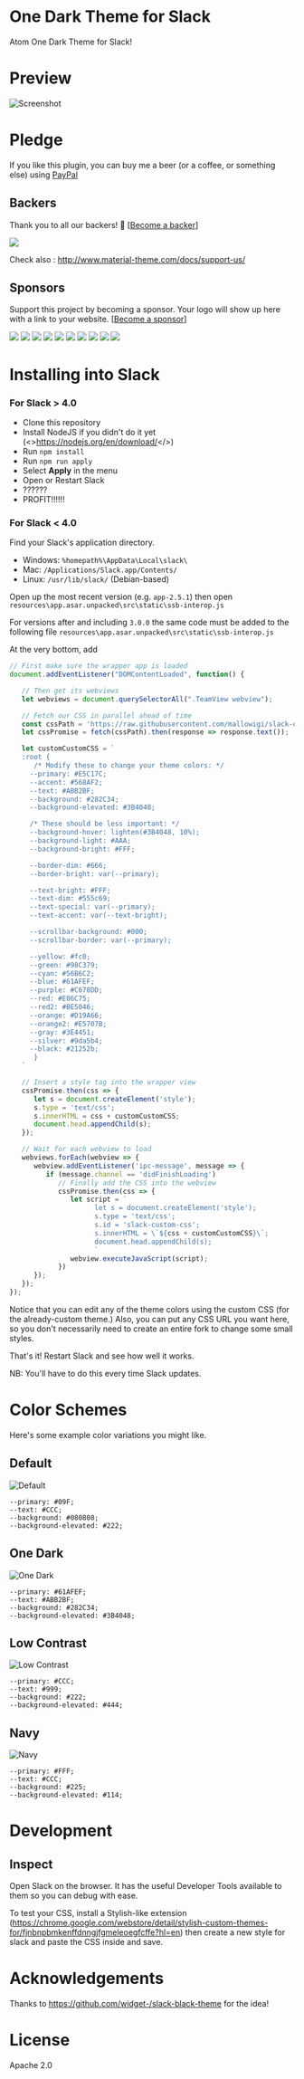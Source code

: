 # One Dark Theme for Slack

Atom One Dark Theme for Slack!

# Preview

![Screenshot](preview.png)

# Pledge

If you like this plugin, you can buy me a beer (or a coffee, or something else) using [PayPal](https://paypal.me/mallowigi?locale.x=en_US)

## Backers

Thank you to all our backers! 🙏 [[Become a backer](https://opencollective.com/material-theme-jetbrains#backer)]

<a href="https://opencollective.com/material-theme-jetbrains#backers" target="_blank"><img src="https://opencollective.com/material-theme-jetbrains/backers.svg?width=890"></a>

Check also : http://www.material-theme.com/docs/support-us/

## Sponsors

Support this project by becoming a sponsor. Your logo will show up here with a link to your website. [[Become a sponsor](https://opencollective.com/material-theme-jetbrains#sponsor)]

<a href="https://opencollective.com/material-theme-jetbrains/sponsor/0/website" target="_blank"><img src="https://opencollective.com/material-theme-jetbrains/sponsor/0/avatar.svg"></a>
<a href="https://opencollective.com/material-theme-jetbrains/sponsor/1/website" target="_blank"><img src="https://opencollective.com/material-theme-jetbrains/sponsor/1/avatar.svg"></a>
<a href="https://opencollective.com/material-theme-jetbrains/sponsor/2/website" target="_blank"><img src="https://opencollective.com/material-theme-jetbrains/sponsor/2/avatar.svg"></a>
<a href="https://opencollective.com/material-theme-jetbrains/sponsor/3/website" target="_blank"><img src="https://opencollective.com/material-theme-jetbrains/sponsor/3/avatar.svg"></a>
<a href="https://opencollective.com/material-theme-jetbrains/sponsor/4/website" target="_blank"><img src="https://opencollective.com/material-theme-jetbrains/sponsor/4/avatar.svg"></a>
<a href="https://opencollective.com/material-theme-jetbrains/sponsor/5/website" target="_blank"><img src="https://opencollective.com/material-theme-jetbrains/sponsor/5/avatar.svg"></a>
<a href="https://opencollective.com/material-theme-jetbrains/sponsor/6/website" target="_blank"><img src="https://opencollective.com/material-theme-jetbrains/sponsor/6/avatar.svg"></a>
<a href="https://opencollective.com/material-theme-jetbrains/sponsor/7/website" target="_blank"><img src="https://opencollective.com/material-theme-jetbrains/sponsor/7/avatar.svg"></a>
<a href="https://opencollective.com/material-theme-jetbrains/sponsor/8/website" target="_blank"><img src="https://opencollective.com/material-theme-jetbrains/sponsor/8/avatar.svg"></a>
<a href="https://opencollective.com/material-theme-jetbrains/sponsor/9/website" target="_blank"><img src="https://opencollective.com/material-theme-jetbrains/sponsor/9/avatar.svg"></a>


# Installing into Slack

### For Slack > 4.0

- Clone this repository
- Install NodeJS if you didn't do it yet (<>https://nodejs.org/en/download/</>)
- Run `npm install`
- Run `npm run apply`
- Select **Apply** in the menu
- Open or Restart Slack
- ??????
- PROFIT!!!!!!

### For Slack < 4.0
Find your Slack's application directory.

* Windows: `%homepath%\AppData\Local\slack\`
* Mac: `/Applications/Slack.app/Contents/`
* Linux: `/usr/lib/slack/` (Debian-based)


Open up the most recent version (e.g. `app-2.5.1`) then open
`resources\app.asar.unpacked\src\static\ssb-interop.js`

For versions after and including `3.0.0` the same code must be added to the following file
`resources\app.asar.unpacked\src\static\ssb-interop.js`

At the very bottom, add

```js
// First make sure the wrapper app is loaded
document.addEventListener("DOMContentLoaded", function() {

   // Then get its webviews
   let webviews = document.querySelectorAll(".TeamView webview");

   // Fetch our CSS in parallel ahead of time
   const cssPath = 'https://raw.githubusercontent.com/mallowigi/slack-one-dark-theme/master/custom.css';
   let cssPromise = fetch(cssPath).then(response => response.text());

   let customCustomCSS = `
   :root {
      /* Modify these to change your theme colors: */
     --primary: #E5C17C;
     --accent: #568AF2;
     --text: #ABB2BF;
     --background: #282C34;
     --background-elevated: #3B4048;

     /* These should be less important: */
     --background-hover: lighten(#3B4048, 10%);
     --background-light: #AAA;
     --background-bright: #FFF;

     --border-dim: #666;
     --border-bright: var(--primary);

     --text-bright: #FFF;
     --text-dim: #555c69;
     --text-special: var(--primary);
     --text-accent: var(--text-bright);

     --scrollbar-background: #000;
     --scrollbar-border: var(--primary);

     --yellow: #fc0;
     --green: #98C379;
     --cyan: #56B6C2;
     --blue: #61AFEF;
     --purple: #C678DD;
     --red: #E06C75;
     --red2: #BE5046;
     --orange: #D19A66;
     --orange2: #E5707B;
     --gray: #3E4451;
     --silver: #9da5b4;
     --black: #21252b;
      }
   `

   // Insert a style tag into the wrapper view
   cssPromise.then(css => {
      let s = document.createElement('style');
      s.type = 'text/css';
      s.innerHTML = css + customCustomCSS;
      document.head.appendChild(s);
   });

   // Wait for each webview to load
   webviews.forEach(webview => {
      webview.addEventListener('ipc-message', message => {
         if (message.channel == 'didFinishLoading')
            // Finally add the CSS into the webview
            cssPromise.then(css => {
               let script = `
                     let s = document.createElement('style');
                     s.type = 'text/css';
                     s.id = 'slack-custom-css';
                     s.innerHTML = \`${css + customCustomCSS}\`;
                     document.head.appendChild(s);
                     `
               webview.executeJavaScript(script);
            })
      });
   });
});
```

Notice that you can edit any of the theme colors using the custom CSS (for
the already-custom theme.) Also, you can put any CSS URL you want here,
so you don't necessarily need to create an entire fork to change some small styles.

That's it! Restart Slack and see how well it works.

NB: You'll have to do this every time Slack updates.

# Color Schemes

Here's some example color variations you might like.

## Default
![Default](https://cloud.githubusercontent.com/assets/7691630/24120350/4cbb643e-0d82-11e7-8353-5d4eb65dfd6a.png)
```
--primary: #09F;
--text: #CCC;
--background: #080808;
--background-elevated: #222;
```

## One Dark
![One Dark](https://user-images.githubusercontent.com/806101/27455546-826b3d88-5752-11e7-8a6b-87285b90eb3e.png)
```
--primary: #61AFEF;
--text: #ABB2BF;
--background: #282C34;
--background-elevated: #3B4048;
```

## Low Contrast
![Low Contrast](https://cloud.githubusercontent.com/assets/7691630/24120352/4ccdedf2-0d82-11e7-8ff7-c88e48b8e917.png)
```
--primary: #CCC;
--text: #999;
--background: #222;
--background-elevated: #444;
```

## Navy
![Navy](https://cloud.githubusercontent.com/assets/7691630/24120353/4cd08c4c-0d82-11e7-851a-4c62340456ad.png)
```
--primary: #FFF;
--text: #CCC;
--background: #225;
--background-elevated: #114;
```

# Development

## Inspect

Open Slack on the browser. It has the useful Developer Tools available to them so you can debug with ease.

To test your CSS, install a Stylish-like extension (https://chrome.google.com/webstore/detail/stylish-custom-themes-for/fjnbnpbmkenffdnngjfgmeleoegfcffe?hl=en) then create
a new style for slack and paste the CSS inside and save.

# Acknowledgements

Thanks to https://github.com/widget-/slack-black-theme for the idea!

# License

Apache 2.0
